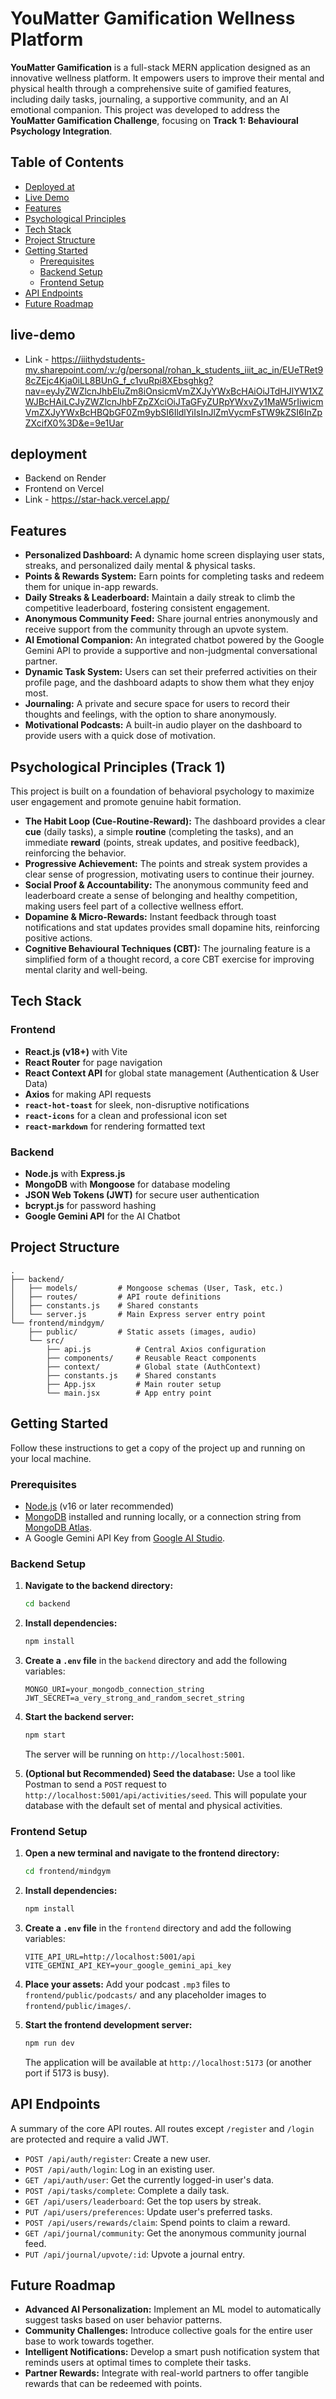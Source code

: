 # YouMatter Gamification Wellness Platform

 <!-- Replace with a real screenshot of your app's dashboard -->

**YouMatter Gamification** is a full-stack MERN application designed as an innovative wellness platform. It empowers users to improve their mental and physical health through a comprehensive suite of gamified features, including daily tasks, journaling, a supportive community, and an AI emotional companion. This project was developed to address the **YouMatter Gamification Challenge**, focusing on **Track 1: Behavioural Psychology Integration**.

## Table of Contents

- [Deployed at](#deployment)
- [Live Demo](#live-demo)
- [Features](#features)
- [Psychological Principles](#psychological-principles)
- [Tech Stack](#tech-stack)
- [Project Structure](#project-structure)
- [Getting Started](#getting-started)
  - [Prerequisites](#prerequisites)
  - [Backend Setup](#backend-setup)
  - [Frontend Setup](#frontend-setup)
- [API Endpoints](#api-endpoints)
- [Future Roadmap](#future-roadmap)

## live-demo
- Link - https://iiithydstudents-my.sharepoint.com/:v:/g/personal/rohan_k_students_iiit_ac_in/EUeTRet98cZEjc4Kja0iLL8BUnG_f_c1vuRpi8XEbsghkg?nav=eyJyZWZlcnJhbEluZm8iOnsicmVmZXJyYWxBcHAiOiJTdHJlYW1XZWJBcHAiLCJyZWZlcnJhbFZpZXciOiJTaGFyZURpYWxvZy1MaW5rIiwicmVmZXJyYWxBcHBQbGF0Zm9ybSI6IldlYiIsInJlZmVycmFsTW9kZSI6InZpZXcifX0%3D&e=9e1Uar

## deployment
- Backend on Render
- Frontend on Vercel
- Link - https://star-hack.vercel.app/

## Features

- **Personalized Dashboard:** A dynamic home screen displaying user stats, streaks, and personalized daily mental & physical tasks.
- **Points & Rewards System:** Earn points for completing tasks and redeem them for unique in-app rewards.
- **Daily Streaks & Leaderboard:** Maintain a daily streak to climb the competitive leaderboard, fostering consistent engagement.
- **Anonymous Community Feed:** Share journal entries anonymously and receive support from the community through an upvote system.
- **AI Emotional Companion:** An integrated chatbot powered by the Google Gemini API to provide a supportive and non-judgmental conversational partner.
- **Dynamic Task System:** Users can set their preferred activities on their profile page, and the dashboard adapts to show them what they enjoy most.
- **Journaling:** A private and secure space for users to record their thoughts and feelings, with the option to share anonymously.
- **Motivational Podcasts:** A built-in audio player on the dashboard to provide users with a quick dose of motivation.

## Psychological Principles (Track 1)

This project is built on a foundation of behavioral psychology to maximize user engagement and promote genuine habit formation.

- **The Habit Loop (Cue-Routine-Reward):** The dashboard provides a clear **cue** (daily tasks), a simple **routine** (completing the tasks), and an immediate **reward** (points, streak updates, and positive feedback), reinforcing the behavior.
- **Progressive Achievement:** The points and streak system provides a clear sense of progression, motivating users to continue their journey.
- **Social Proof & Accountability:** The anonymous community feed and leaderboard create a sense of belonging and healthy competition, making users feel part of a collective wellness effort.
- **Dopamine & Micro-Rewards:** Instant feedback through toast notifications and stat updates provides small dopamine hits, reinforcing positive actions.
- **Cognitive Behavioural Techniques (CBT):** The journaling feature is a simplified form of a thought record, a core CBT exercise for improving mental clarity and well-being.

## Tech Stack

### Frontend
- **React.js (v18+)** with Vite
- **React Router** for page navigation
- **React Context API** for global state management (Authentication & User Data)
- **Axios** for making API requests
- **`react-hot-toast`** for sleek, non-disruptive notifications
- **`react-icons`** for a clean and professional icon set
- **`react-markdown`** for rendering formatted text

### Backend
- **Node.js** with **Express.js**
- **MongoDB** with **Mongoose** for database modeling
- **JSON Web Tokens (JWT)** for secure user authentication
- **bcrypt.js** for password hashing
- **Google Gemini API** for the AI Chatbot

## Project Structure

```
.
├── backend/
│   ├── models/         # Mongoose schemas (User, Task, etc.)
│   ├── routes/         # API route definitions
│   ├── constants.js    # Shared constants
│   └── server.js       # Main Express server entry point
└── frontend/mindgym/
    ├── public/         # Static assets (images, audio)
    └── src/
        ├── api.js          # Central Axios configuration
        ├── components/     # Reusable React components
        ├── context/        # Global state (AuthContext)
        ├── constants.js    # Shared constants
        ├── App.jsx         # Main router setup
        └── main.jsx        # App entry point
```

## Getting Started

Follow these instructions to get a copy of the project up and running on your local machine.

### Prerequisites

- [Node.js](https://nodejs.org/en/) (v16 or later recommended)
- [MongoDB](https://www.mongodb.com/try/download/community) installed and running locally, or a connection string from [MongoDB Atlas](https://www.mongodb.com/cloud/atlas).
- A Google Gemini API Key from [Google AI Studio](https://ai.google.dev/).

### Backend Setup

1.  **Navigate to the backend directory:**
    ```bash
    cd backend
    ```

2.  **Install dependencies:**
    ```bash
    npm install
    ```

3.  **Create a `.env` file** in the `backend` directory and add the following variables:
    ```env
    MONGO_URI=your_mongodb_connection_string
    JWT_SECRET=a_very_strong_and_random_secret_string
    ```

4.  **Start the backend server:**
    ```bash
    npm start
    ```
    The server will be running on `http://localhost:5001`.

5.  **(Optional but Recommended) Seed the database:**
    Use a tool like Postman to send a `POST` request to `http://localhost:5001/api/activities/seed`. This will populate your database with the default set of mental and physical activities.

### Frontend Setup

1.  **Open a new terminal and navigate to the frontend directory:**
    ```bash
    cd frontend/mindgym
    ```

2.  **Install dependencies:**
    ```bash
    npm install
    ```

3.  **Create a `.env` file** in the `frontend` directory and add the following variables:
    ```env
    VITE_API_URL=http://localhost:5001/api
    VITE_GEMINI_API_KEY=your_google_gemini_api_key
    ```

4.  **Place your assets:** Add your podcast `.mp3` files to `frontend/public/podcasts/` and any placeholder images to `frontend/public/images/`.

5.  **Start the frontend development server:**
    ```bash
    npm run dev
    ```
    The application will be available at `http://localhost:5173` (or another port if 5173 is busy).

## API Endpoints

A summary of the core API routes. All routes except `/register` and `/login` are protected and require a valid JWT.

- `POST /api/auth/register`: Create a new user.
- `POST /api/auth/login`: Log in an existing user.
- `GET /api/auth/user`: Get the currently logged-in user's data.
- `POST /api/tasks/complete`: Complete a daily task.
- `GET /api/users/leaderboard`: Get the top users by streak.
- `PUT /api/users/preferences`: Update user's preferred tasks.
- `POST /api/users/rewards/claim`: Spend points to claim a reward.
- `GET /api/journal/community`: Get the anonymous community journal feed.
- `PUT /api/journal/upvote/:id`: Upvote a journal entry.

## Future Roadmap

-   **Advanced AI Personalization:** Implement an ML model to automatically suggest tasks based on user behavior patterns.
-   **Community Challenges:** Introduce collective goals for the entire user base to work towards together.
-   **Intelligent Notifications:** Develop a smart push notification system that reminds users at optimal times to complete their tasks.
-   **Partner Rewards:** Integrate with real-world partners to offer tangible rewards that can be redeemed with points.